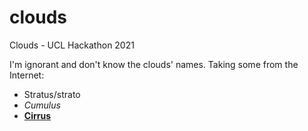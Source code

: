 # clouds
Clouds - UCL Hackathon 2021

I'm ignorant and don't know the clouds' names. Taking some from the Internet:
- Stratus/strato
- *Cumulus*
- [**Cirrus**](./cirrus.md)
